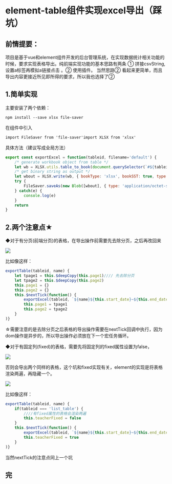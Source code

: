 # element-table组件实现excel导出（踩坑）

## 前情提要：
项目是基于vue和element组件开发的后台管理系统，在实现数据统计相关功能的时候，要求实现表格导出。纯前端实现功能的基本思路有两条 ① 拼接csvString, 设置a标签再模拟a链接点击 。② 使用插件。
当然思路② 看起来更简单，而且导出内容更接近所见即所得的要求，所以我也选择了②

## 1.简单实现
主要安装了两个依赖：
```
npm install --save xlsx file-saver
```
在组件中引入
```
import FileSaver from 'file-saver'import XLSX from 'xlsx'
```
具体方法（建议写成全局方法）

```js
export const exportExcel = function(tableid, filename='default') {    
    /* generate workbook object from table */    
    let wb = XLSX.utils.table_to_book(document.querySelector(`#${tableid}`))    
    /* get binary string as output */    
    let wbout = XLSX.write(wb, { bookType: 'xlsx', bookSST: true, type: 'array' })    
    try {        
        FileSaver.saveAs(new Blob([wbout], { type: 'application/octet-stream' }), `${filename}.xlsx`)    
    } catch(e) {         
        console.log(e)    
    }    
    return
}
```
## 2.两个注意点★
◆对于有分页(前端分页)的表格，在导出操作前需要先去除分页，之后再改回来

![](/images/shares/share3/pic1.png)

比如像这样：
```js
exportTable(tableid, name) {    
    let tpage1 = this.$deepCopy(this.page1)//// 先去除分页    
    let tpage2 = this.$deepCopy(this.page2)    
    this.page1 = {}    
    this.page2 = {}    
    this.$nextTick(function() {        
        exportExcel(tableid, `${name}${this.start_date}~${this.end_date}`)        
        this.page1 = tpage1        
        this.page2 = tpage2    
    }
)}
```
☆需要注意的是去除分页之后表格的导出操作需要在nextTick回调中执行，因为dom操作是异步的，所以导出操作必须放在下一个宏任务循环。

◆对于有固定列(fixed)的表格，需要先将固定列的fixed属性设置为false，

![](/images/shares/share3/pic2.png)

否则会导出两个同样的表格，这个坑和fixed实现有关，element的实现是将表格渲染两遍，再隐藏一个。

![](/images/shares/share3/pic3.png)

比如像这样：
```js
exportTable(tableid, name) {    
    if(tableid === 'list_table') { 
        ////有fixed属性的表格会渲染两遍        
        this.teacherFixed = false    
    }    
    this.$nextTick(function() {        
        exportExcel(tableid, `${name}${this.start_date}~${this.end_date}`)        
        this.teacherFixed = true    
    }
)}
```
当然nextTick的注意点同上一个坑

## 完
